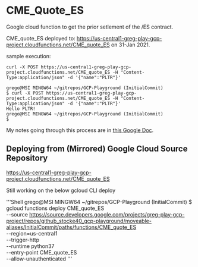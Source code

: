 # CME_Quote_ES

Google cloud function to get the prior setlement of the /ES contract.

CME_quote_ES deployed to:
<https://us-central1-greg-play-gcp-project.cloudfunctions.net/CME_quote_ES>
on 31-Jan 2021.

sample execution:

```Shell
curl -X POST https://us-central1-greg-play-gcp-project.cloudfunctions.net/CME_quote_ES -H "Content-Type:application/json" -d '{"name":"PLTR"}'
```

```Shell
grego@MSI MINGW64 ~/gitrepos/GCP-Playground (InitialCommit)
$ curl -X POST https://us-central1-greg-play-gcp-project.cloudfunctions.net/CME_quote_ES -H "Content-Type:application/json" -d '{"name":"PLTR"}'
Hello PLTR!
grego@MSI MINGW64 ~/gitrepos/GCP-Playground (InitialCommit)
$
```

My notes going through this process are in [this Google Doc](https://docs.google.com/document/d/1Dhes1b-NZqqArBgByggriFyyUjTLHyeNwu2VEglYkFc/edit#heading=h.fb1psvpelt68).

## Deploying from (Mirrored) Google Cloud Source Repository

https://us-central1-greg-play-gcp-project.cloudfunctions.net/CME_quote_ES

Still working on the below gcloud CLI deploy

'''Shell
grego@MSI MINGW64 ~/gitrepos/GCP-Playground (InitialCommit)
$ gcloud functions deploy CME_quote_ES \
  --source https://source.developers.google.com/projects/greg-play-gcp-project/repos/github_stocke40_gcp-playground/moveable-aliases/InitialCommit/paths/functions/CME_quote_ES \
  --region=us-central1 \
  --trigger-http \
  --runtime python37 \
  --entry-point CME_quote_ES \
  --allow-unauthenticated
'''
